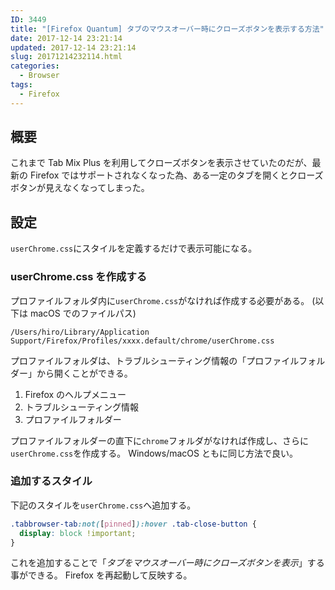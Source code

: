 ```yaml
---
ID: 3449
title: "[Firefox Quantum] タブのマウスオーバー時にクローズボタンを表示する方法"
date: 2017-12-14 23:21:14
updated: 2017-12-14 23:21:14
slug: 20171214232114.html
categories:
  - Browser
tags:
  - Firefox
---
```


## 概要

これまで Tab Mix Plus を利用してクローズボタンを表示させていたのだが、最新の Firefox ではサポートされなくなった為、ある一定のタブを開くとクローズボタンが見えなくなってしまった。

## 設定

`userChrome.css`にスタイルを定義するだけで表示可能になる。

### userChrome.css を作成する

プロファイルフォルダ内に`userChrome.css`がなければ作成する必要がある。
(以下は macOS でのファイルパス)

```
/Users/hiro/Library/Application Support/Firefox/Profiles/xxxx.default/chrome/userChrome.css
```

プロファイルフォルダは、トラブルシューティング情報の「プロファイルフォルダー」から開くことができる。

1. Firefox のヘルプメニュー
1. トラブルシューティング情報
1. プロファイルフォルダー

プロファイルフォルダーの直下に`chrome`フォルダがなければ作成し、さらに`userChrome.css`を作成する。
Windows/macOS ともに同じ方法で良い。

### 追加するスタイル

下記のスタイルを`userChrome.css`へ追加する。

```css
.tabbrowser-tab:not([pinned]):hover .tab-close-button {
  display: block !important;
}
```

これを追加することで「_タブをマウスオーバー時にクローズボタンを表示_」する事ができる。
Firefox を再起動して反映する。
